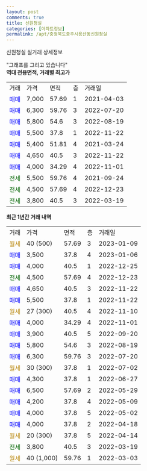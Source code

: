 ```yaml
---
layout: post
comments: true
title: 신원청실
categories: [아파트정보]
permalink: /apt/충청북도충주시용산동신원청실
---
```


신원청실 실거래 상세정보

<script type="text/javascript">
  google.charts.load('current', {'packages':['line', 'corechart']});
  google.charts.setOnLoadCallback(drawChart);

  function drawChart() {
    var data = new google.visualization.DataTable();
    data.addColumn('date', '거래일');
    data.addColumn('number', "매매");
    data.addColumn('number', "전세");
    data.addColumn('number', "전매");

    data.addRows([[new Date(Date.parse("2023-01-09")), null, null, null], [new Date(Date.parse("2023-01-06")), 3500, null, null], [new Date(Date.parse("2022-12-25")), 4000, null, null], [new Date(Date.parse("2022-12-23")), null, 4500, null], [new Date(Date.parse("2022-11-22")), 4650, null, null], [new Date(Date.parse("2022-11-22")), 5500, null, null], [new Date(Date.parse("2022-11-10")), null, null, null], [new Date(Date.parse("2022-11-01")), 4000, null, null], [new Date(Date.parse("2022-09-20")), 3900, null, null], [new Date(Date.parse("2022-08-19")), 5800, null, null], [new Date(Date.parse("2022-07-20")), 6300, null, null], [new Date(Date.parse("2022-07-02")), null, null, null], [new Date(Date.parse("2022-06-27")), 4300, null, null], [new Date(Date.parse("2022-05-29")), 6500, null, null], [new Date(Date.parse("2022-05-09")), 4200, null, null], [new Date(Date.parse("2022-05-02")), 4000, null, null], [new Date(Date.parse("2022-04-18")), 4000, null, null], [new Date(Date.parse("2022-04-14")), null, null, null], [new Date(Date.parse("2022-03-19")), null, 3800, null], [new Date(Date.parse("2022-03-03")), null, null, null]]);

    var options = {
      hAxis: {
        format: 'yyyy/MM/dd'
      },    
      lineWidth: 0,
      pointsVisible: true,    
      title: '최근 1년간 유형별 실거래가 분포',
      legend: { position: 'bottom' }
    };

    var formatter = new google.visualization.NumberFormat({pattern:'###,###'} );
    formatter.format(data, 1);
    formatter.format(data, 2);
    
    setTimeout(function() {
        var chart = new google.visualization.LineChart(document.getElementById('columnchart_material'));
        chart.draw(data, (options));
        document.getElementById('loading').style.display = 'none';
    }, 200);
  }
</script>


<div id="loading" style="z-index:20; display: block; margin-left: 0px">"그래프를 그리고 있습니다"</div>
<div id="columnchart_material" style="width: 95%; margin-left: 0px; display: block"></div>
<!-- contents start -->
<b>역대 전용면적, 거래별 최고가</b>
<table class="sortable">
    <tr>
      <td>거래</td>
      <td>가격</td>
      <td>면적</td>
      <td>층</td>
      <td>거래일</td>
    </tr>
        <tr>
          <td><a style="color: blue">매매</a></td>
          <td>7,000</td>
          <td>57.69</td>
          <td>1</td>
          <td>2021-04-03</td>
        </tr>            <tr>
          <td><a style="color: blue">매매</a></td>
          <td>6,300</td>
          <td>59.76</td>
          <td>3</td>
          <td>2022-07-20</td>
        </tr>            <tr>
          <td><a style="color: blue">매매</a></td>
          <td>5,800</td>
          <td>54.6</td>
          <td>3</td>
          <td>2022-08-19</td>
        </tr>            <tr>
          <td><a style="color: blue">매매</a></td>
          <td>5,500</td>
          <td>37.8</td>
          <td>1</td>
          <td>2022-11-22</td>
        </tr>            <tr>
          <td><a style="color: blue">매매</a></td>
          <td>5,400</td>
          <td>51.81</td>
          <td>4</td>
          <td>2021-03-24</td>
        </tr>            <tr>
          <td><a style="color: blue">매매</a></td>
          <td>4,650</td>
          <td>40.5</td>
          <td>3</td>
          <td>2022-11-22</td>
        </tr>            <tr>
          <td><a style="color: blue">매매</a></td>
          <td>4,000</td>
          <td>34.29</td>
          <td>4</td>
          <td>2022-11-01</td>
        </tr>        
        <tr>
              <td><a style="color: darkgreen">전세</a></td>
              <td>5,500</td>
              <td>59.76</td>
              <td>4</td>
              <td>2021-09-24</td>
            </tr>            <tr>
              <td><a style="color: darkgreen">전세</a></td>
              <td>4,500</td>
              <td>57.69</td>
              <td>4</td>
              <td>2022-12-23</td>
            </tr>            <tr>
              <td><a style="color: darkgreen">전세</a></td>
              <td>3,800</td>
              <td>40.5</td>
              <td>3</td>
              <td>2022-03-19</td>
            </tr>        
    
</table>

<b>최근 1년간 거래 내역</b>

<table class="sortable">
    <tr>
      <td>거래</td>
      <td>가격</td>
      <td>면적</td>
      <td>층</td>
      <td>거래일</td>
    </tr>
    <tr>
      <td><a style="color: darkgoldenrod">월세</a></td>
      <td>40 (500)</td>
      <td>57.69</td>
      <td>3</td>
      <td>2023-01-09</td>
    </tr>          <tr>
      <td><a style="color: blue">매매</a></td>
      <td>3,500</td>
      <td>37.8</td>
      <td>4</td>
      <td>2023-01-06</td>
    </tr>          <tr>
      <td><a style="color: blue">매매</a></td>
      <td>4,000</td>
      <td>40.5</td>
      <td>1</td>
      <td>2022-12-25</td>
    </tr>          <tr>
      <td><a style="color: darkgreen">전세</a></td>
      <td>4,500</td>
      <td>57.69</td>
      <td>4</td>
      <td>2022-12-23</td>
    </tr>          <tr>
      <td><a style="color: blue">매매</a></td>
      <td>4,650</td>
      <td>40.5</td>
      <td>3</td>
      <td>2022-11-22</td>
    </tr>          <tr>
      <td><a style="color: blue">매매</a></td>
      <td>5,500</td>
      <td>37.8</td>
      <td>1</td>
      <td>2022-11-22</td>
    </tr>          <tr>
      <td><a style="color: darkgoldenrod">월세</a></td>
      <td>27 (300)</td>
      <td>40.5</td>
      <td>4</td>
      <td>2022-11-10</td>
    </tr>          <tr>
      <td><a style="color: blue">매매</a></td>
      <td>4,000</td>
      <td>34.29</td>
      <td>4</td>
      <td>2022-11-01</td>
    </tr>          <tr>
      <td><a style="color: blue">매매</a></td>
      <td>3,900</td>
      <td>40.5</td>
      <td>5</td>
      <td>2022-09-20</td>
    </tr>          <tr>
      <td><a style="color: blue">매매</a></td>
      <td>5,800</td>
      <td>54.6</td>
      <td>3</td>
      <td>2022-08-19</td>
    </tr>          <tr>
      <td><a style="color: blue">매매</a></td>
      <td>6,300</td>
      <td>59.76</td>
      <td>3</td>
      <td>2022-07-20</td>
    </tr>          <tr>
      <td><a style="color: darkgoldenrod">월세</a></td>
      <td>30 (300)</td>
      <td>37.8</td>
      <td>1</td>
      <td>2022-07-02</td>
    </tr>          <tr>
      <td><a style="color: blue">매매</a></td>
      <td>4,300</td>
      <td>37.8</td>
      <td>1</td>
      <td>2022-06-27</td>
    </tr>          <tr>
      <td><a style="color: blue">매매</a></td>
      <td>6,500</td>
      <td>57.69</td>
      <td>2</td>
      <td>2022-05-29</td>
    </tr>          <tr>
      <td><a style="color: blue">매매</a></td>
      <td>4,200</td>
      <td>37.8</td>
      <td>4</td>
      <td>2022-05-09</td>
    </tr>          <tr>
      <td><a style="color: blue">매매</a></td>
      <td>4,000</td>
      <td>37.8</td>
      <td>5</td>
      <td>2022-05-02</td>
    </tr>          <tr>
      <td><a style="color: blue">매매</a></td>
      <td>4,000</td>
      <td>37.8</td>
      <td>2</td>
      <td>2022-04-18</td>
    </tr>          <tr>
      <td><a style="color: darkgoldenrod">월세</a></td>
      <td>20 (300)</td>
      <td>37.8</td>
      <td>5</td>
      <td>2022-04-14</td>
    </tr>          <tr>
      <td><a style="color: darkgreen">전세</a></td>
      <td>3,800</td>
      <td>40.5</td>
      <td>3</td>
      <td>2022-03-19</td>
    </tr>          <tr>
      <td><a style="color: darkgoldenrod">월세</a></td>
      <td>40 (1,000)</td>
      <td>59.76</td>
      <td>1</td>
      <td>2022-03-03</td>
    </tr>      </table>
<!-- contents end -->    

